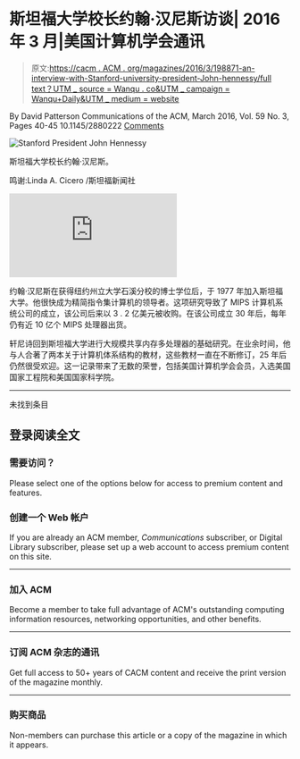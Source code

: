 # 斯坦福大学校长约翰·汉尼斯访谈| 2016 年 3 月|美国计算机学会通讯

> 原文:[https://cacm . ACM . org/magazines/2016/3/198871-an-interview-with-Stanford-university-president-John-hennessy/full text？UTM _ source = Wanqu . co&UTM _ campaign = Wanqu+Daily&UTM _ medium = website](https://cacm.acm.org/magazines/2016/3/198871-an-interview-with-stanford-university-president-john-hennessy/fulltext?utm_source=wanqu.co&utm_campaign=Wanqu+Daily&utm_medium=website)

By David Patterson
Communications of the ACM, March 2016, Vol. 59 No. 3, Pages 40-45
10.1145/2880222
[Comments](#comments)

![Stanford President John Hennessy](../Images/8eb721a58ef43eb1339f8f598fb4d9d2.png "Stanford President John Hennessy")



斯坦福大学校长约翰·汉尼斯。

鸣谢:Linda A. Cicero /斯坦福新闻社





<iframe src="https://www.youtube.com/embed/t8fWUOSRKag?list=PLn0nrSd4xjjbIHhktZoVlZuj2MbrBBC_f" frameborder="0" allowfullscreen="">视频</iframe>

约翰·汉尼斯在获得纽约州立大学石溪分校的博士学位后，于 1977 年加入斯坦福大学。他很快成为精简指令集计算机的领导者。这项研究导致了 MIPS 计算机系统公司的成立，该公司后来以 3 . 2 亿美元被收购。在该公司成立 30 年后，每年仍有近 10 亿个 MIPS 处理器出货。

轩尼诗回到斯坦福大学进行大规模共享内存多处理器的基础研究。在业余时间，他与人合著了两本关于计算机体系结构的教材，这些教材一直在不断修订，25 年后仍然很受欢迎。这一记录带来了无数的荣誉，包括美国计算机学会会员，入选美国国家工程院和美国国家科学院。

* * *

未找到条目

## 登录阅读全文

### 需要访问？

Please select one of the options below for access to premium content and features.

### 创建一个 Web 帐户

If you are already an ACM member, <cite>Communications</cite> subscriber, or Digital Library subscriber, please set up a web account to access premium content on this site.

* * *

### 加入 ACM

Become a member to take full advantage of ACM's outstanding computing information resources, networking opportunities, and other benefits.

* * *

### 订阅 ACM 杂志的通讯

Get full access to 50+ years of CACM content and receive the print version of the magazine monthly.

* * *

### 购买商品

Non-members can purchase this article or a copy of the magazine in which it appears.